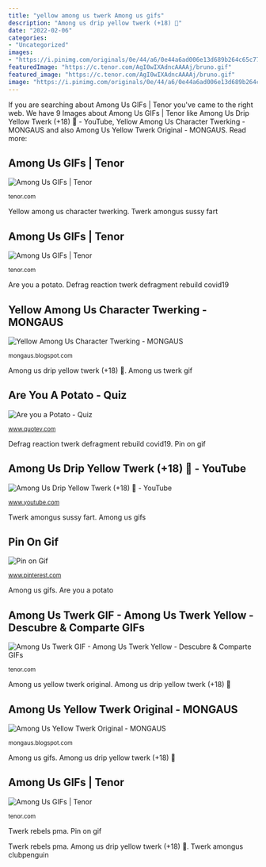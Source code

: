 ```yaml
---
title: "yellow among us twerk Among us gifs"
description: "Among us drip yellow twerk (+18) 🥵"
date: "2022-02-06"
categories:
- "Uncategorized"
images:
- "https://i.pinimg.com/originals/0e/44/a6/0e44a6ad006e13d689b264c65c7736fe.gif"
featuredImage: "https://c.tenor.com/AgI0wIXAdncAAAAj/bruno.gif"
featured_image: "https://c.tenor.com/AgI0wIXAdncAAAAj/bruno.gif"
image: "https://i.pinimg.com/originals/0e/44/a6/0e44a6ad006e13d689b264c65c7736fe.gif"
---
```


If you are searching about Among Us GIFs | Tenor you've came to the right web. We have 9 Images about Among Us GIFs | Tenor like Among Us Drip Yellow Twerk (+18) 🥵 - YouTube, Yellow Among Us Character Twerking - MONGAUS and also Among Us Yellow Twerk Original - MONGAUS. Read more:

## Among Us GIFs | Tenor

![Among Us GIFs | Tenor](https://media.tenor.com/images/64f5f1c9bd9019ab8cb3020ac9bec1da/tenor.gif "Are you a potato")

<small>tenor.com</small>

Yellow among us character twerking. Twerk amongus sussy fart

## Among Us GIFs | Tenor

![Among Us GIFs | Tenor](https://c.tenor.com/AgI0wIXAdncAAAAj/bruno.gif "Yellow among us character twerking")

<small>tenor.com</small>

Are you a potato. Defrag reaction twerk defragment rebuild covid19

## Yellow Among Us Character Twerking - MONGAUS

![Yellow Among Us Character Twerking - MONGAUS](https://i.pinimg.com/originals/20/1b/c9/201bc9eb637dea9fd8095ca2afaa7c25.jpg "Amogus amongus amoung imposter twerk distraction icegif gifcen")

<small>mongaus.blogspot.com</small>

Among us drip yellow twerk (+18) 🥵. Among us twerk gif

## Are You A Potato - Quiz

![Are you a Potato - Quiz](https://i.quotev.com/img/q/u/14/2/7/47308c5c3e-down.jpg "Among us twerk gif")

<small>www.quotev.com</small>

Defrag reaction twerk defragment rebuild covid19. Pin on gif

## Among Us Drip Yellow Twerk (+18) 🥵 - YouTube

![Among Us Drip Yellow Twerk (+18) 🥵 - YouTube](https://i.ytimg.com/vi/XiknMUnLRYM/maxresdefault.jpg "Are you a potato")

<small>www.youtube.com</small>

Twerk amongus sussy fart. Among us gifs

## Pin On Gif

![Pin on Gif](https://i.pinimg.com/236x/0c/86/16/0c861609616384fb2a7216256b6749a0.jpg?nii=t "Among us gifs")

<small>www.pinterest.com</small>

Among us gifs. Are you a potato

## Among Us Twerk GIF - Among Us Twerk Yellow - Descubre &amp; Comparte GIFs

![Among Us Twerk GIF - Among Us Twerk Yellow - Descubre &amp; Comparte GIFs](https://c.tenor.com/OOWs4FTx3VcAAAAM/among-us-sonic.gif "Among us yellow twerk original")

<small>tenor.com</small>

Among us yellow twerk original. Among us drip yellow twerk (+18) 🥵

## Among Us Yellow Twerk Original - MONGAUS

![Among Us Yellow Twerk Original - MONGAUS](https://i.pinimg.com/originals/0e/44/a6/0e44a6ad006e13d689b264c65c7736fe.gif "Twerk rebels pma")

<small>mongaus.blogspot.com</small>

Among us gifs. Among us drip yellow twerk (+18) 🥵

## Among Us GIFs | Tenor

![Among Us GIFs | Tenor](https://c.tenor.com/-asyV5ybc7cAAAAj/amongus-amandarling.gif "Twerking personajes escenas divertidas")

<small>tenor.com</small>

Twerk rebels pma. Pin on gif

Twerk rebels pma. Among us drip yellow twerk (+18) 🥵. Twerk amongus clubpenguin
